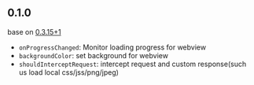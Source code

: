 ## 0.1.0

base on [0.3.15+1](https://pub.dev/packages/webview_flutter/versions/0.3.15+1)
- `onProgressChanged`: Monitor loading progress for webview
- `backgroundColor`: set background for webview
- `shouldInterceptRequest`: intercept request and custom response(such us load local css/jss/png/jpeg)